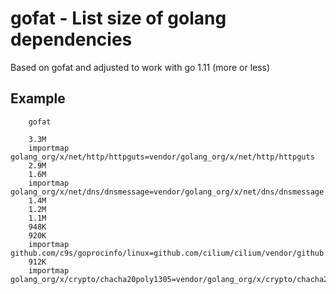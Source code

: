 # gofat - List size of golang dependencies

Based on gofat and adjusted to work with go 1.11 (more or less)

## Example

        gofat

        3.3M
        importmap golang_org/x/net/http/httpguts=vendor/golang_org/x/net/http/httpguts
        2.9M
        1.6M
        importmap golang_org/x/net/dns/dnsmessage=vendor/golang_org/x/net/dns/dnsmessage
        1.4M
        1.2M
        1.1M
        948K
        920K
        importmap github.com/c9s/goprocinfo/linux=github.com/cilium/cilium/vendor/github.com/c9s/goprocinfo/linux
        912K
        importmap golang_org/x/crypto/chacha20poly1305=vendor/golang_org/x/crypto/chacha20poly1305
